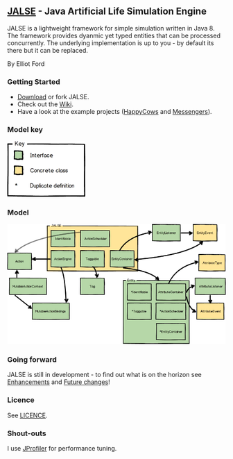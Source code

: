 ## [JALSE](https://ellzord.github.io/JALSE) - Java Artificial Life Simulation Engine
JALSE is a lightweight framework for simple simulation written in Java 8. The framework provides dyanmic yet typed entities that can be processed concurrently. The underlying implementation is up to you - by default its there but it can be replaced.

By Elliot Ford

### Getting Started
* [Download]() or fork JALSE.
* Check out the [Wiki](https://github.com/Ellzord/JALSE/wiki).
* Have a look at the example projects ([HappyCows](https://github.com/Ellzord/JALSE-HappyCows) and [Messengers](https://github.com/Ellzord/JALSE-Messengers)).

### Model key
![GitHub Logo](/jalse-model-key.png)

### Model
![GitHub Logo](/jalse-model.png)

### Going forward
JALSE is still in development - to find out what is on the horizon see [Enhancements](https://github.com/Ellzord/JALSE/issues?q=is%3Aopen+is%3Aissue+label%3Aenhancement) and [Future changes](https://github.com/Ellzord/JALSE/wiki/Future-changes)!

### Licence
See [LICENCE](https://github.com/Ellzord/JALSE/blob/master/LICENSE).

### Shout-outs
I use [JProfiler](http://www.ej-technologies.com/products/jprofiler/overview.html) for performance tuning.
